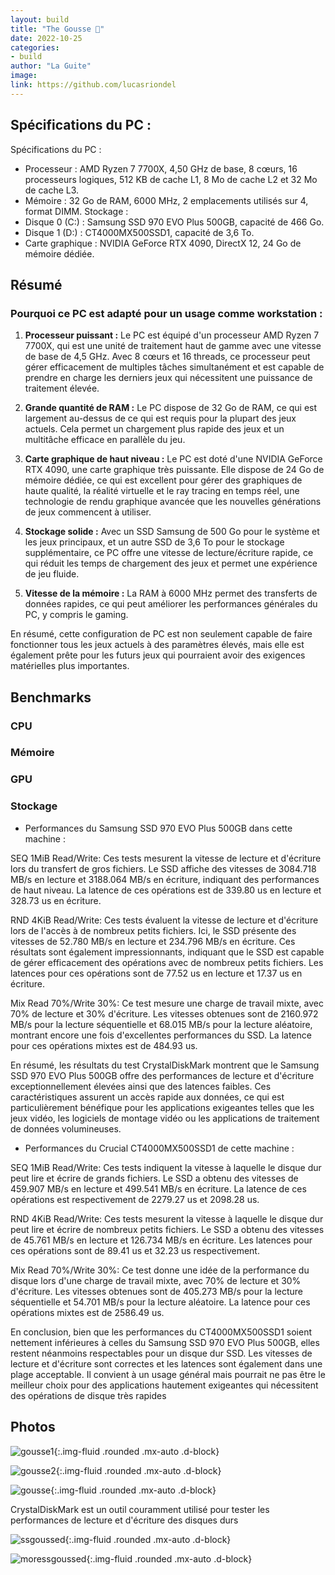 ```yaml
---
layout: build
title: "The Gousse 🧄"
date: 2022-10-25
categories:
- build
author: "La Guite"
image: 
link: https://github.com/lucasriondel
---
```


## Spécifications du PC :

Spécifications du PC :
- Processeur : AMD Ryzen 7 7700X, 4,50 GHz de base, 8 cœurs, 16 processeurs logiques, 512 KB de cache L1, 8 Mo de cache L2 et 32 Mo de cache L3.
- Mémoire : 32 Go de RAM, 6000 MHz, 2 emplacements utilisés sur 4, format DIMM. 
Stockage :
- Disque 0 (C:) : Samsung SSD 970 EVO Plus 500GB, capacité de 466 Go.
- Disque 1 (D:) : CT4000MX500SSD1, capacité de 3,6 To.
- Carte graphique : NVIDIA GeForce RTX 4090, DirectX 12, 24 Go de mémoire dédiée.

## Résumé

### Pourquoi ce PC est adapté pour un usage comme workstation :

1. **Processeur puissant :** Le PC est équipé d'un processeur AMD Ryzen 7 7700X, qui est une unité de traitement haut de gamme avec une vitesse de base de 4,5 GHz. Avec 8 cœurs et 16 threads, ce processeur peut gérer efficacement de multiples tâches simultanément et est capable de prendre en charge les derniers jeux qui nécessitent une puissance de traitement élevée.

2. **Grande quantité de RAM :** Le PC dispose de 32 Go de RAM, ce qui est largement au-dessus de ce qui est requis pour la plupart des jeux actuels. Cela permet un chargement plus rapide des jeux et un multitâche efficace en parallèle du jeu.

3. **Carte graphique de haut niveau :** Le PC est doté d'une NVIDIA GeForce RTX 4090, une carte graphique très puissante. Elle dispose de 24 Go de mémoire dédiée, ce qui est excellent pour gérer des graphiques de haute qualité, la réalité virtuelle et le ray tracing en temps réel, une technologie de rendu graphique avancée que les nouvelles générations de jeux commencent à utiliser.

4. **Stockage solide :** Avec un SSD Samsung de 500 Go pour le système et les jeux principaux, et un autre SSD de 3,6 To pour le stockage supplémentaire, ce PC offre une vitesse de lecture/écriture rapide, ce qui réduit les temps de chargement des jeux et permet une expérience de jeu fluide.

5. **Vitesse de la mémoire :** La RAM à 6000 MHz permet des transferts de données rapides, ce qui peut améliorer les performances générales du PC, y compris le gaming.

En résumé, cette configuration de PC est non seulement capable de faire fonctionner tous les jeux actuels à des paramètres élevés, mais elle est également prête pour les futurs jeux qui pourraient avoir des exigences matérielles plus importantes.

## Benchmarks

### CPU

### Mémoire

### GPU

### Stockage

- Performances du Samsung SSD 970 EVO Plus 500GB dans cette machine :

SEQ 1MiB Read/Write: Ces tests mesurent la vitesse de lecture et d'écriture lors du transfert de gros fichiers. Le SSD affiche des vitesses de 3084.718 MB/s en lecture et 3188.064 MB/s en écriture, indiquant des performances de haut niveau. La latence de ces opérations est de 339.80 us en lecture et 328.73 us en écriture.

RND 4KiB Read/Write: Ces tests évaluent la vitesse de lecture et d'écriture lors de l'accès à de nombreux petits fichiers. Ici, le SSD présente des vitesses de 52.780 MB/s en lecture et 234.796 MB/s en écriture. Ces résultats sont également impressionnants, indiquant que le SSD est capable de gérer efficacement des opérations avec de nombreux petits fichiers. Les latences pour ces opérations sont de 77.52 us en lecture et 17.37 us en écriture.

Mix Read 70%/Write 30%: Ce test mesure une charge de travail mixte, avec 70% de lecture et 30% d'écriture. Les vitesses obtenues sont de 2160.972 MB/s pour la lecture séquentielle et 68.015 MB/s pour la lecture aléatoire, montrant encore une fois d'excellentes performances du SSD. La latence pour ces opérations mixtes est de 484.93 us.

En résumé, les résultats du test CrystalDiskMark montrent que le Samsung SSD 970 EVO Plus 500GB offre des performances de lecture et d'écriture exceptionnellement élevées ainsi que des latences faibles. Ces caractéristiques assurent un accès rapide aux données, ce qui est particulièrement bénéfique pour les applications exigeantes telles que les jeux vidéo, les logiciels de montage vidéo ou les applications de traitement de données volumineuses.


- Performances du Crucial CT4000MX500SSD1 de cette machine :

SEQ 1MiB Read/Write: Ces tests indiquent la vitesse à laquelle le disque dur peut lire et écrire de grands fichiers. Le SSD a obtenu des vitesses de 459.907 MB/s en lecture et 499.541 MB/s en écriture. La latence de ces opérations est respectivement de 2279.27 us et 2098.28 us.

RND 4KiB Read/Write: Ces tests mesurent la vitesse à laquelle le disque dur peut lire et écrire de nombreux petits fichiers. Le SSD a obtenu des vitesses de 45.761 MB/s en lecture et 126.734 MB/s en écriture. Les latences pour ces opérations sont de 89.41 us et 32.23 us respectivement.

Mix Read 70%/Write 30%: Ce test donne une idée de la performance du disque lors d'une charge de travail mixte, avec 70% de lecture et 30% d'écriture. Les vitesses obtenues sont de 405.273 MB/s pour la lecture séquentielle et 54.701 MB/s pour la lecture aléatoire. La latence pour ces opérations mixtes est de 2586.49 us.

En conclusion, bien que les performances du CT4000MX500SSD1 soient nettement inférieures à celles du Samsung SSD 970 EVO Plus 500GB, elles restent néanmoins respectables pour un disque dur SSD. Les vitesses de lecture et d'écriture sont correctes et les latences sont également dans une plage acceptable. Il convient à un usage général mais pourrait ne pas être le meilleur choix pour des applications hautement exigeantes qui nécessitent des opérations de disque très rapides

## Photos

![gousse1](\assets\images\PXL_20221026_192255072-Grande.jpg){:.img-fluid .rounded .mx-auto .d-block}

![gousse2](\assets\images\PXL_20230520_202708748-Grande.jpg){:.img-fluid .rounded .mx-auto .d-block}

![gousse](\assets\images\PXL_20230520_204617022-Grande.jpg){:.img-fluid .rounded .mx-auto .d-block}

CrystalDiskMark est un outil couramment utilisé pour tester les performances de lecture et d'écriture des disques durs

![ssgoussed](\assets\images\CrystalDiskMark_20230520224314.png){:.img-fluid .rounded .mx-auto .d-block}

![moressgoussed](\assets\images\CrystalDiskMark_20230520224321.png){:.img-fluid .rounded .mx-auto .d-block}